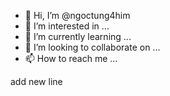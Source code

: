 - 👋 Hi, I’m @ngoctung4him
- 👀 I’m interested in ...
- 🌱 I’m currently learning ...
- 💞️ I’m looking to collaborate on ...
- 📫 How to reach me ...

<!---
ngoctung4him/ngoctung4him is a ✨ special ✨ repository because its `README.md` (this file) appears on your GitHub profile.
You can click the Preview link to take a look at your changes.
--->
add new line
